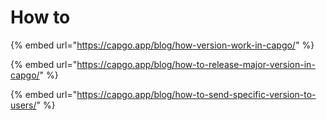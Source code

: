 # How to

{% embed url="https://capgo.app/blog/how-version-work-in-capgo/" %}

{% embed url="https://capgo.app/blog/how-to-release-major-version-in-capgo/" %}

{% embed url="https://capgo.app/blog/how-to-send-specific-version-to-users/" %}
